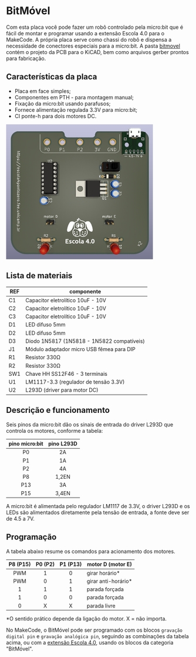 # BitMóvel
Com esta placa você pode fazer um robô controlado pela micro:bit que é fácil de montar e programar usando a extensão Escola 4.0 para o MakeCode. A própria placa serve como chassi do robô e dispensa a necessidade de conectores especiais para a micro:bit. A pasta [bitmovel](https://github.com/Escola-4-0/bitmovel/tree/main/bitmovel) contém o projeto da PCB para o KiCAD, bem como arquivos gerber prontos para fabricação.

## Características da placa
- Placa em face simples;
- Componentes em PTH - para montagem manual;
- Fixação da micro:bit usando parafusos;
- Fornece alimentação regulada 3.3V para micro:bit;
- CI ponte-h para dois motores DC.

<img src="https://github.com/Escola-4-0/bitmovel/blob/main/3d-rend.png" width="400">

## Lista de materiais

REF | componente
-- | --
C1 | Capacitor eletrolítico 10uF - 10V |
C2 | Capacitor eletrolítico 10uF - 10V |
C3 | Capacitor eletrolítico 10uF - 10V |
D1 | LED difuso 5mm
D2 | LED difuso 5mm
D3 | Diodo 1N5817 (1N5818 - 1N5822 compatíveis)
J1 | Módulo adaptador micro USB fêmea para DIP
R1 | Resistor 330Ω
R2 | Resistor 330Ω
SW1 | Chave HH SS12F46 - 3 terminais
U1 | LM1117-3.3 (regulador de tensão 3.3V)
U2 | L293D (driver para motor DC)


## Descrição e funcionamento
Seis pinos da micro:bit dão os sinais de entrada do driver L293D que controla os motores, conforme a tabela: 

pino micro:bit | pino L293D
:--: | :--:
P0 | 2A
P1 | 1A
P2 | 4A
P8 | 1,2EN
P13 | 3A
P15 | 3,4EN

A micro:bit é alimentada pelo regulador LM1117 de 3.3V, o driver L293D e os LEDs são alimentados diretamente pela tensão de entrada, a fonte deve ser de 4.5 a 7V.


## Programação
A tabela abaixo resume os comandos para acionamento dos motores.

P8 (P15) | P0 (P2) | P1 (P13) | motor D (motor E)
:--: | :--: | :--: | --
PWM | 1 | 0 | girar horário*
PWM | 0 | 1 | girar anti-horário*
1 | 1 | 1 | parada forçada
1 | 0 | 0 | parada forçada
0 | X | X | parada livre

*O sentido prático depende da ligação do motor. X = não importa.

No MakeCode, o BitMóvel pode ser programado com os blocos `gravação digital pin` e `gravação analógica pin`, seguindo as combinações da tabela acima, ou com a [extensão Escola 4.0](https://github.com/Escola-4-0/pxt-Escola_4pontozero), usando os blocos da categoria "BitMóvel".
